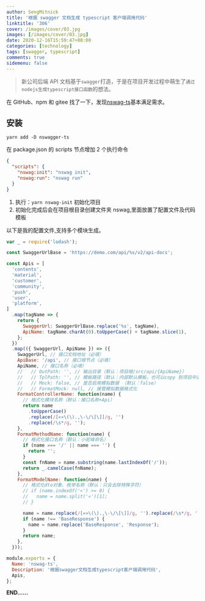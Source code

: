 ```yaml
---
author: SengMitnick
title: '根据 swagger 文档生成 typescript 客户端调用代码'
linktitle: '306'
cover: /images/cover/03.jpg
images: [/images/cover/03.jpg]
date: 2020-12-16T15:59:47+08:00
categories: [technology]
tags: [swagger, typescript]
comments: true
sidemenu: false
---
```


> 新公司后端 API 文档基于`swagger`打造，于是在项目开发过程中萌生了`通过nodejs生成typescript接口函数`的想法。

在 GitHub、npm 和 gitee 找了一下，发现[nswag-ts](https://gitee.com/smk17/nswag-ts)基本满足需求。

## 安装

```shell
yarn add -D nswagger-ts
```

在 package.json 的 scripts 节点增加 2 个执行命令

```json
{
  "scripts": {
    "nswag:init": "nswag init",
    "nswag:run": "nswag run"
  }
}
```

1. 执行：`yarn nswag-init` 初始化项目
2. 初始化完成后会在项目根目录创建文件夹 nswag,里面放置了配置文件及代码模板

以下是我的配置文件,支持多个模块生成。

```js
var _ = require('lodash');

const SwaggerUrlBase = 'https://demo.com/api/%s/v2/api-docs';

const Apis = [
  'contents',
  'material',
  'customer',
  'community',
  'push',
  'user',
  'platform',
]
  .map(tagName => {
    return {
      SwaggerUrl: SwaggerUrlBase.replace('%s', tagName),
      ApiName: tagName.charAt(0).toUpperCase() + tagName.slice(1),
    };
  })
  .map(({ SwaggerUrl, ApiName }) => ({
    SwaggerUrl, // 接口文档地址（必填）
    ApiBase: '/api', // 接口根节点（必填）
    ApiName, // 接口名称（必填）
    //   // OutPath: '', // 输出目录（默认：项目根/src/api/{ApiName}）
    //   // TplPath: '', // 模板路径（默认：内部默认模板，也可以copy 到项目中进行修改，然后指定用项目中模板）
    //   // Mock: false, // 是否启用模拟数据 （默认：false）
    //   // FormatMock: null, // 接管模拟数据格式化
    FormatControllerName: function(name) {
      // 格式化模块名称（默认：接口名称+Api）
      return name
        .toUpperCase()
        .replace(/[«»\(\).,\-\/\[\]]/g, '')
        .replace(/\s*/g, '');
    },
    FormatMethodName: function(name) {
      // 格式化接口名称（默认：小驼峰命名）
      if (name === '/' || name === '') {
        return '';
      }
      const fnName = name.substring(name.lastIndexOf('/'));
      return _.camelCase(fnName);
    },
    FormatModelName: function(name) {
      // 格式化dto对象、枚举名称（默认：只会去除特殊字符）
      // if (name.indexOf('«') >= 0) {
      //   name = name.split('«')[1];
      // }

      name = name.replace(/[«»\(\).,\-\/\[\]]/g, '').replace(/\s*/g, '');
      if (name !== 'BaseResponse') {
        name = name.replace('BaseResponse', 'Response');
      }
      return name;
    },
  }));

module.exports = {
  Name: 'nswag-ts',
  Description: '根据swagger文档生成typescript客户端调用代码',
  Apis,
};
```

**END……**
